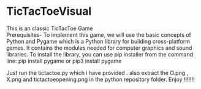 # TicTacToeVisual
This is an classic TicTacToe Game  
Prerequisites-
To implement this game, we will use the basic concepts of Python and Pygame which is a Python library for building cross-platform games.
It contains the modules needed for computer graphics and sound libraries. To install the library, you can use pip installer from the command line:
pip install pygame or pip3 install pygame


Just run the tictactoe.py which i have provided .
also extract the O.png , X.png and tictactoeopening.png in the python repository folder.
Enjoy !!!!!!!
